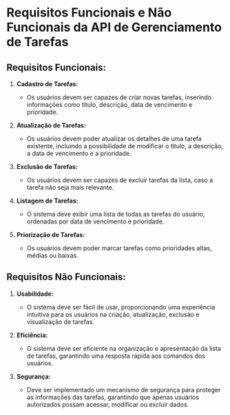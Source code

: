 # Requisitos Funcionais e Não Funcionais da API de Gerenciamento de Tarefas

## Requisitos Funcionais:

1. **Cadastro de Tarefas:**
    - Os usuários devem ser capazes de criar novas tarefas, inserindo informações como título, descrição, data de vencimento e prioridade.

2. **Atualização de Tarefas:**
    - Os usuários devem poder atualizar os detalhes de uma tarefa existente, incluindo a possibilidade de modificar o título, a descrição, a data de vencimento e a prioridade.

3. **Exclusão de Tarefas:**
    - Os usuários devem ser capazes de excluir tarefas da lista, caso a tarefa não seja mais relevante.

4. **Listagem de Tarefas:**
    - O sistema deve exibir uma lista de todas as tarefas do usuário, ordenadas por data de vencimento e prioridade.

5. **Priorização de Tarefas:**
    - Os usuários devem poder marcar tarefas como prioridades altas, médias ou baixas.

## Requisitos Não Funcionais:

1. **Usabilidade:**
    - O sistema deve ser fácil de usar, proporcionando uma experiência intuitiva para os usuários na criação, atualização, exclusão e visualização de tarefas.

2. **Eficiência:**
    - O sistema deve ser eficiente na organização e apresentação da lista de tarefas, garantindo uma resposta rápida aos comandos dos usuários.

3. **Segurança:**
    - Deve ser implementado um mecanismo de segurança para proteger as informações das tarefas, garantindo que apenas usuários autorizados possam acessar, modificar ou excluir dados.
